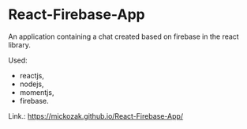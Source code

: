 # React-Firebase-App
 
 An application containing a chat created based on firebase in the react library.
 
 Used:

- reactjs,
- nodejs,
- momentjs,
- firebase.

Link.: https://mickozak.github.io/React-Firebase-App/
